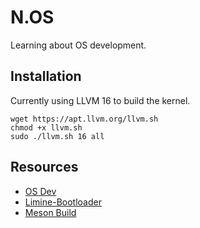 # N.OS

Learning about OS development.


## Installation

Currently using LLVM 16 to build the kernel.

```
wget https://apt.llvm.org/llvm.sh
chmod +x llvm.sh
sudo ./llvm.sh 16 all
```

## Resources 

 - [OS Dev](https://wiki.osdev.org/)
 - [Limine-Bootloader](https://limine-bootloader.org/)
 - [Meson Build](https://mesonbuild.com/)
